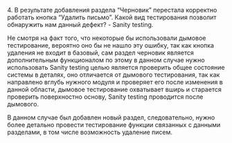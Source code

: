 ﻿4\. В результате добавления раздела “Черновик” перестала корректно работать кнопка “Удалить письмо”. Какой вид тестирования позволит обнаружить нам данный дефект? - Sanity testing.

Не смотря на факт того, что некоторые бы использовали дымовое тестирование, вероятно оно бы не нашло эту ошибку, так как кнопка удаления не входит в базовый, сам раздел черновик является дополнительным функционалом по этому в данном случае нужно использовать Sanity testing целью является проверить общее состояние системы в деталях, оно отличается от дымового тестирования, так как направлено вглубь нужного модуля и проверяет его после изменения в данной области, дымовое тестирование охватывает вширь и старается проверить поверхностно основу, Sanity testing проводится после дымового.

В данном случае был добавлен новый раздел, следовательно, нужно более детально провести тестирование функции связанных с данными разделами, в том числе возможность удаление писем.
